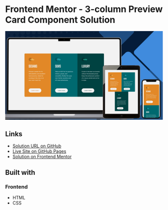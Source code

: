 # Frontend Mentor - 3-column Preview Card Component Solution

![Design preview for the 3-column preview card component challenge](./design/preview.png)

## Links

- [Solution URL on GitHub](https://github.com/TetianaAleks/fm-solutions-hub/tree/main/12-3-column-preview-card-component)
- [Live Site on GitHub Pages](https://tetianaaleks.github.io/fm-solutions-hub/12-3-column-preview-card-component/)
- [Solution on Frontend Mentor](https://www.frontendmentor.io/solutions/3-column-preview-card-component-XI_BZPMTpj) 

## Built with

### Frontend

- HTML
- CSS
